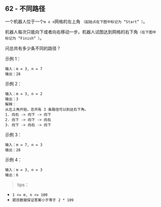 ## 62 - 不同路径
一个机器人位于一个` m x n `网格的左上角 `（起始点在下图中标记为 “Start” ）`。

机器人每次只能向下或者向右移动一步。机器人试图达到网格的右下角`（在下图中标记为 “Finish” ）`。

问总共有多少条不同的路径？

 

示例 1：

```
输入：m = 3, n = 7
输出：28
```
示例 2：
```
输入：m = 3, n = 2
输出：3
解释：
从左上角开始，总共有 3 条路径可以到达右下角。
1. 向右 -> 向下 -> 向下
2. 向下 -> 向下 -> 向右
3. 向下 -> 向右 -> 向下
```
示例 3：
```
输入：m = 7, n = 3
输出：28
```
示例 4：
```
输入：m = 3, n = 3
输出：6
``` 

>tips：
+ `1 <= m, n <= 100`
+ `题目数据保证答案小于等于 2 * 109`